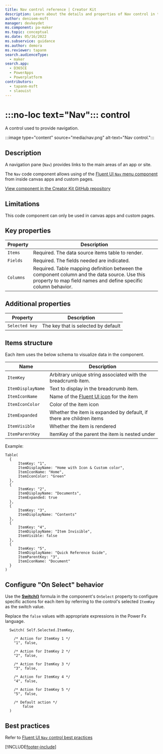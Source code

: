 ```yaml
---
title: Nav control reference | Creator Kit
description: Learn about the details and properties of Nav control in the Creator Kit.
author: denisem-msft
manager: devkeydet
ms.component: pa-maker
ms.topic: conceptual
ms.date: 05/16/2022
ms.subservice: guidance
ms.author: demora
ms.reviewer: tapanm
search.audienceType: 
  - maker
search.app: 
  - D365CE
  - PowerApps
  - Powerplatform
contributors:
  - tapanm-msft
  - slaouist
---
```


# :::no-loc text="Nav"::: control

A control used to provide navigation.

:::image type="content" source="media/nav.png" alt-text="Nav control.":::

## Description

A navigation pane (`Nav`) provides links to the main areas of an app or site.

The `Nav` code component allows using of the [Fluent UI `Nav` menu component](https://developer.microsoft.com/fluentui#/controls/web/nav) from inside canvas apps and custom pages.

[View component in the Creator Kit GitHub repository](https://github.com/microsoft/powercat-creator-kit/tree/main/CreatorKitCore/SolutionPackage/Controls/cat_PowerCAT.Nav)

## Limitations

This code component can only be used in canvas apps and custom pages.

## Key properties

| Property | Description |
| -------- | ----------- |
| `Items` | Required. The data source items table to render. |
| `Fields` | Required. The fields needed are indicated. |
| `Columns` | Required. Table mapping definition between the component column and the data source. Use this property to map field names and define specific column behavior. |

## Additional properties

| Property | Description |
| -------- | ----------- |
| `Selected key` | The key that is selected by default |

## Items structure

Each item uses the below schema to visualize data in the component. 

| Name | Description |
| ------ | ----------- |
| `ItemKey` | Arbitrary unique string associated with the breadcrumb item. |
| `ItemDisplayName` | Text to display in the breadcrumb item. |
| `ItemIconName` | Name of the [Fluent UI icon](https://developer.microsoft.com/fluentui#/styles/web/icons) for the item |
| `ItemIconColor` | Color of the item icon |
| `ItemExpanded` | Whether the item is expanded by default, if there are children items |
| `ItemVisible` | Whether the item is rendered |
| `ItemParentKey` | ItemKey of the parent the item is nested under |

Example:

  ```powerapps-dot
Table(
    {
        ItemKey: "1",
        ItemDisplayName: "Home with Icon & Custom color",
        ItemIconName: "Home",
        ItemIconColor: "Green"
    },
    {
        ItemKey: "2",
        ItemDisplayName: "Documents",
        ItemExpanded: true
    },
    {
        ItemKey: "3",
        ItemDisplayName: "Contents"
    },
    {
        ItemKey: "4",
        ItemDisplayName: "Item Invisible",
        ItemVisible: false
    },
    {
        ItemKey: "5",
        ItemDisplayName: "Quick Reference Guide",
        ItemParentKey: "3",
        ItemIconName: "Document"
    }
)
  ```

## Configure "On Select" behavior

Use the [**Switch()**](/power-apps/maker/canvas-apps/functions/function-if) formula in the component's `OnSelect` property to configure specific actions for each item by referring to the control's selected `ItemKey` as the switch value.

Replace the `false` values with appropriate expressions in the Power Fx language.

  ```powerapps-dot
    Switch( Self.Selected.ItemKey,

      /* Action for ItemKey 1 */
      "1", false,

      /* Action for ItemKey 2 */
      "2", false,

      /* Action for ItemKey 3 */
      "3", false,

      /* Action for ItemKey 4 */
      "4", false,

      /* Action for ItemKey 5 */
      "5", false,

      /* Default action */
          false
    )
  ```

## Best practices

Refer to [Fluent UI `Nav` control best practices](https://developer.microsoft.com/fluentui#/controls/web/nav)

[!INCLUDE[footer-include](../../includes/footer-banner.md)]